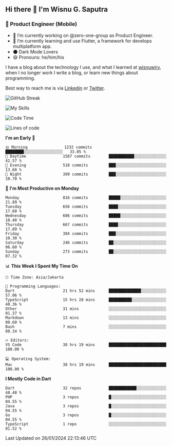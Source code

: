 ## Hi there 👋 I'm Wisnu G. Saputra

### :mobile_phone_off: Product Engineer (Mobile)

- 🔭 I’m currently working on @zero-one-group as Product Engineer.
- 🌱 I’m currently learning and use Flutter, a framework for develops multiplatform app.
- 🌑 Dark Mode Lovers
- 😄 Pronouns: he/him/his

I have a blog about the technology I use, and what I learned at [wisnuwiry](https://wisnuwiry.space/), when I no longer work I write a blog, or learn new things about programming.

Best way to reach me is via [Linkedin](https://www.linkedin.com/in/wisnu-saputra/) or [Twitter](https://twitter.com/wisnuwiry).

![GitHub Streak](https://streak-stats.demolab.com?user=wisnuwiry&theme=dark&hide_border=true)

![My Skills](https://skillicons.dev/icons?i=dart,flutter,kotlin,swift,go,js,css,neovim,git,linux&perline=5)

<!--START_SECTION:waka-->
![Code Time](http://img.shields.io/badge/Code%20Time-1%2C011%20hrs%2037%20mins-blue)

![Lines of code](https://img.shields.io/badge/From%20Hello%20World%20I%27ve%20Written-4.6%20million%20lines%20of%20code-blue)

**I'm an Early 🐤** 

```text
🌞 Morning                1232 commits        ████████░░░░░░░░░░░░░░░░░   33.05 % 
🌆 Daytime                1587 commits        ███████████░░░░░░░░░░░░░░   42.57 % 
🌃 Evening                510 commits         ███░░░░░░░░░░░░░░░░░░░░░░   13.68 % 
🌙 Night                  399 commits         ███░░░░░░░░░░░░░░░░░░░░░░   10.70 % 
```
📅 **I'm Most Productive on Monday** 

```text
Monday                   816 commits         █████░░░░░░░░░░░░░░░░░░░░   21.89 % 
Tuesday                  656 commits         ████░░░░░░░░░░░░░░░░░░░░░   17.60 % 
Wednesday                686 commits         █████░░░░░░░░░░░░░░░░░░░░   18.40 % 
Thursday                 667 commits         ████░░░░░░░░░░░░░░░░░░░░░   17.89 % 
Friday                   384 commits         ███░░░░░░░░░░░░░░░░░░░░░░   10.30 % 
Saturday                 246 commits         ██░░░░░░░░░░░░░░░░░░░░░░░   06.60 % 
Sunday                   273 commits         ██░░░░░░░░░░░░░░░░░░░░░░░   07.32 % 
```


📊 **This Week I Spent My Time On** 

```text
🕑︎ Time Zone: Asia/Jakarta

💬 Programming Languages: 
Dart                     21 hrs 52 mins      ██████████████░░░░░░░░░░░   57.06 % 
TypeScript               15 hrs 28 mins      ██████████░░░░░░░░░░░░░░░   40.36 % 
Other                    31 mins             ░░░░░░░░░░░░░░░░░░░░░░░░░   01.37 % 
Markdown                 13 mins             ░░░░░░░░░░░░░░░░░░░░░░░░░   00.60 % 
Bash                     7 mins              ░░░░░░░░░░░░░░░░░░░░░░░░░   00.34 % 

🔥 Editors: 
VS Code                  38 hrs 19 mins      █████████████████████████   100.00 % 

💻 Operating System: 
Mac                      38 hrs 19 mins      █████████████████████████   100.00 % 
```

**I Mostly Code in Dart** 

```text
Dart                     32 repos            ████████████░░░░░░░░░░░░░   48.48 % 
PHP                      3 repos             █░░░░░░░░░░░░░░░░░░░░░░░░   04.55 % 
Java                     3 repos             █░░░░░░░░░░░░░░░░░░░░░░░░   04.55 % 
Go                       3 repos             █░░░░░░░░░░░░░░░░░░░░░░░░   04.55 % 
TypeScript               1 repo              ░░░░░░░░░░░░░░░░░░░░░░░░░   01.52 % 
```




 Last Updated on 26/01/2024 22:13:46 UTC
<!--END_SECTION:waka-->
